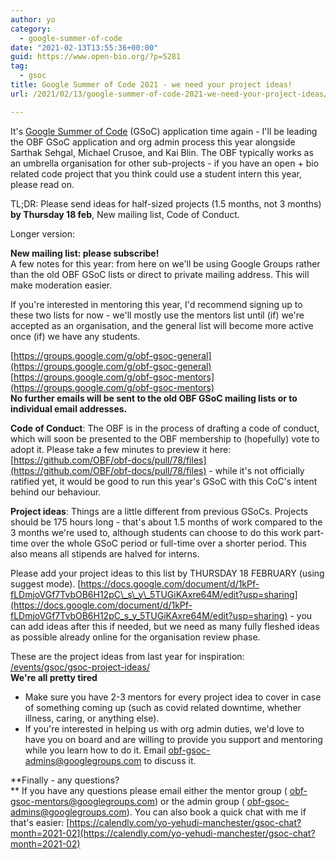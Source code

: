 ```yaml
---
author: yo
category:
  - google-summer-of-code
date: "2021-02-13T13:55:36+00:00"
guid: https://www.open-bio.org/?p=5281
tag:
  - gsoc
title: Google Summer of Code 2021 - we need your project ideas!
url: /2021/02/13/google-summer-of-code-2021-we-need-your-project-ideas/

---
```

It's [Google Summer of Code](https://summerofcode.withgoogle.com/) (GSoC) application time again - I'll be leading the OBF GSoC application and org admin process this year alongside Sarthak Sehgal, Michael Crusoe, and Kai Blin. The OBF typically works as an umbrella organisation for other sub-projects - if you have an open + bio related code project that you think could use a student intern this year, please read on.

TL;DR: Please send ideas for half-sized projects (1.5 months, not 3 months) **by Thursday 18 feb**, New mailing list, Code of Conduct.

Longer version:

**New mailing list: please subscribe!**  
A few notes for this year: from here on we'll be using Google Groups rather than the old OBF GSoC lists or direct to private mailing address. This will make moderation easier.

If you're interested in mentoring this year, I'd recommend signing up to these two lists for now - we'll mostly use the mentors list until (if) we're accepted as an organisation, and the general list will become more active once (if) we have any students.

[https://groups.google.com/g/obf-gsoc-general](https://groups.google.com/g/obf-gsoc-general) [https://groups.google.com/g/obf-gsoc-mentors](https://groups.google.com/g/obf-gsoc-mentors)  
**No further emails will be sent to the old OBF GSoC mailing lists or to individual email addresses.**

**Code of Conduct**: The OBF is in the process of drafting a code of conduct, which will soon be presented to the OBF membership to (hopefully) vote to adopt it. Please take a few minutes to preview it here: [https://github.com/OBF/obf-docs/pull/78/files](https://github.com/OBF/obf-docs/pull/78/files) \- while it's not officially ratified yet, it would be good to run this year's GSoC with this CoC's intent behind our behaviour.

**Project ideas**: Things are a little different from previous GSoCs. Projects should be 175 hours long - that's about 1.5 months of work compared to the 3 months we're used to, although students can choose to do this work part-time over the whole GSoC period or full-time over a shorter period. This also means all stipends are halved for interns.

Please add your project ideas to this list by THURSDAY 18 FEBRUARY (using suggest mode). [https://docs.google.com/document/d/1kPf-fLDmjoVGf7TvbOB6H12pC\_s\_y\_5TUGiKAxre64M/edit?usp=sharing](https://docs.google.com/document/d/1kPf-fLDmjoVGf7TvbOB6H12pC_s_y_5TUGiKAxre64M/edit?usp=sharing) \- you can add ideas after this if needed, but we need as many fully fleshed ideas as possible already online for the organisation review phase.

These are the project ideas from last year for inspiration: [/events/gsoc/gsoc-project-ideas/](/events/gsoc/gsoc-project-ideas/)  
**We're all pretty tired**

- Make sure you have 2-3 mentors for every project idea to cover in case of something coming up (such as covid related downtime, whether illness, caring, or anything else).
- If you're interested in helping us with org admin duties, we'd love to have you on board and are willing to provide you support and mentoring while you learn how to do it. Email [obf-gsoc-admins@googlegroups.com](mailto:obf-gsoc-admins@googlegroups.com) to discuss it.

**Finally - any questions?  
** If you have any questions please email either the mentor group ( [obf-gsoc-mentors@googlegroups.com](mailto:obf-gsoc-mentors@googlegroups.com)) or the admin group ( [obf-gsoc-admins@googlegroups.com](mailto:obf-gsoc-admins@googlegroups.com)). You can also book a quick chat with me if that's easier: [https://calendly.com/yo-yehudi-manchester/gsoc-chat?month=2021-02](https://calendly.com/yo-yehudi-manchester/gsoc-chat?month=2021-02)
